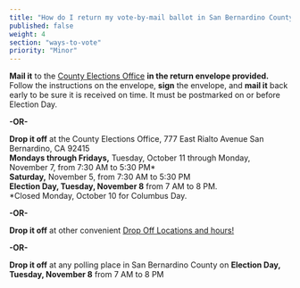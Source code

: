 ```yaml
---
title: "How do I return my vote-by-mail ballot in San Bernardino County?"
published: false
weight: 4
section: "ways-to-vote"
priority: "Minor"
---
```


**Mail it** to the [County Elections Office](#section-election-office-contact) **in the return envelope provided.** Follow the instructions on the envelope, **sign** the envelope, and **mail it** back early to be sure it is received on time. It must be postmarked on or before Election Day.  

**-OR-**  

**Drop it off** at the County Elections Office, 777 East Rialto Avenue San Bernardino, CA 92415  
**Mondays through Fridays,** Tuesday, October 11 through Monday, November 7, from 7:30 AM to 5:30 PM*  
**Saturday,** November 5, from 7:30 AM to 5:30 PM  
**Election Day, Tuesday, November 8** from 7 AM to 8 PM.  
*Closed Monday, October 10 for Columbus Day.  

**-OR-**  

**Drop it off** at other convenient [Drop Off Locations and hours!](https://www.sbcountyelections.com/Voting/MailBallotDropOff.aspx)  

**-OR-**  

**Drop it off** at any polling place in San Bernardino County on **Election  Day, Tuesday, November 8** from 7 AM to 8 PM  

